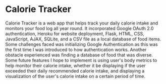 
# Calorie Tracker

Calorie Tracker is a web app that helps track your daily calorie intake and monitors your food log all year round. It incorporated Google OAuth 2.0 authentication, Heroku for website deployment, Flask, HTML, CSS, JavaScript, AJAX, SQLite, and a CSV file as a local database of food items. Some challenges faced was initializing Google Authentication as this was the first time I was introduced to how authentication works. Another obstacle experienced was finding a database of food that was diverse. Some future features I hope to implement is using user's body metrics to help monitor their calorie intake, whether it be displaying if the user exceeded their daily recommended calorie intake, and displaying a visualization of the user's calorie intake on a certain period of time.

## 
